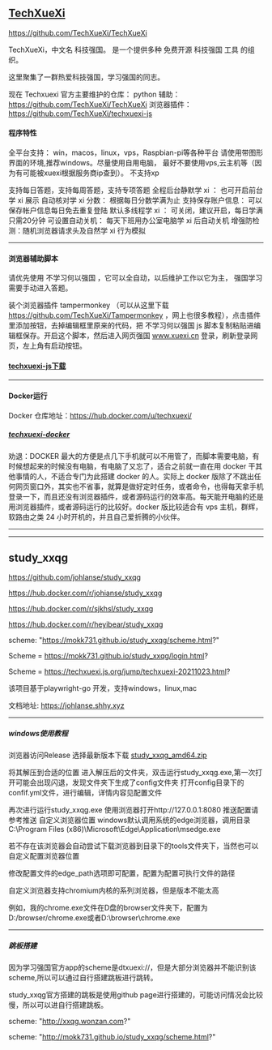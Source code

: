 ## [TechXueXi](https://github.com/TechXueXi/TechXueXi)

https://github.com/TechXueXi/TechXueXi

TechXueXi，中文名 科技强国。 是一个提供多种 免费开源 科技强国 工具 的组织。

这里聚集了一群热爱科技强国，学习强国的同志。

现在 Techxuexi 官方主要维护的仓库：
python 辅助： https://github.com/TechXueXi/TechXueXi
浏览器插件： https://github.com/TechXueXi/techxuexi-js


#### 程序特性

全平台支持： win，macos，linux，vps，Raspbian-pi等各种平台
请使用带图形界面的环境,推荐windows。尽量使用自用电脑，
最好不要使用vps,云主机等（因为有可能被xuexi根据服务商ip查到）。
不支持xp

支持每日答题，支持每周答题，支持专项答题
全程后台静默学 xi ： 也可开启前台学 xi 展示
自动核对学 xi 分数： 根据每日分数学满为止
支持保存账户信息： 可以保存帐户信息每日免去重复登陆
默认多线程学 xi ： 可关闭，建议开启，每日学满只需20分钟
可设置自动关机： 每天下班用办公室电脑学 xi 后自动关机
增强防检测：随机浏览器请求头及自然学 xi 行为模拟

------------------------------------------------------------------

#### 浏览器辅助脚本

请优先使用 不学习何以强国 ，它可以全自动，以后维护工作以它为主， 强国学习 需要手动进入答题。

装个浏览器插件 tampermonkey （可以从这里下载 https://github.com/TechXueXi/Tampermonkey ，网上也很多教程），点击插件里添加按钮，去掉编辑框里原来的代码，把 不学习何以强国 js 脚本复制粘贴进编辑框保存。开启这个脚本，然后进入网页强国 www.xuexi.cn 登录，刷新登录网页，左上角有启动按钮。


#### [techxuexi-js下载](https://github.com/TechXueXi/techxuexi-js/releases)
------------------------------------------------------------------

#### Docker运行

Docker 仓库地址：https://hub.docker.com/u/techxuexi/


##### [techxuexi-docker](https://mokk731.github.io/txt/techxuexi-docker.txt) 

劝退：DOCKER 最大的方便是点几下手机就可以不用管了，而脚本需要电脑，有时候想起来的时候没有电脑，有电脑了又忘了，适合之前就一直在用 docker 干其他事情的人，不适合专门为此搭建 docker 的人。实际上 docker 版除了不跳出任何网页窗口外，其实也不省事，就算是做好定时任务，或者命令，也得每天拿手机登录一下，而且还没有浏览器插件，或者源码运行的效率高。每天能开电脑的还是用浏览器插件，或者源码运行的比较好。docker 版比较适合有 vps 主机，群辉，软路由之类 24 小时开机的，并且自己爱折腾的小伙伴。





------------------------------------------------------------------------------------------------------------------------------------

------------------------------------------------------------------------------------------------------------------------------------




## study_xxqg

https://github.com/johlanse/study_xxqg




https://hub.docker.com/r/johianse/study_xxqg

https://hub.docker.com/r/sjkhsl/study_xxqg

https://hub.docker.com/r/heyibear/study_xxqg







scheme: "https://mokk731.github.io/study_xxqg/scheme.html?"


Scheme = https://mokk731.github.io/study_xxqg/login.html?

Scheme = https://techxuexi.js.org/jump/techxuexi-20211023.html?



该项目基于playwright-go 开发，支持windows，linux,mac

文档地址: https://johlanse.shhy.xyz


--------------------------------------------------------------

##### windows使用教程

浏览器访问Release
选择最新版本下载 [study_xxqg_amd64.zip](https://github.com/sjkhsl/study_xxqg/releases)

将其解压到合适的位置 
进入解压后的文件夹，双击运行study_xxqg.exe,第一次打开可能会出现闪退，发现文件夹下生成了config文件夹
打开config目录下的confif.yml文件，进行编辑，详情内容见配置文件

再次进行运行study_xxqg.exe
使用浏览器打开http://127.0.0.1:8080
推送配置请参考推送
自定义浏览器位置
windows默认调用系统的edge浏览器，调用目录C:\Program Files (x86)\Microsoft\Edge\Application\msedge.exe

若不存在该浏览器会自动尝试下载浏览器到目录下的tools文件夹下，当然也可以自定义配置浏览器位置

修改配置文件的edge_path选项即可配置，配置为配置可执行文件的路径

自定义浏览器支持chromium内核的系列浏览器，但是版本不能太高

例如，我的chrome.exe文件在D盘的browser文件夹下，配置为D:/browser/chrome.exe或者D:\\browser\\chrome.exe

--------------------------------------------------------------

##### 跳板搭建

因为学习强国官方app的scheme是dtxuexi://，但是大部分浏览器并不能识别该scheme,所以可以通过自行搭建跳板进行跳转。

study_xxqg官方搭建的跳板是使用github page进行搭建的，可能访问情况会比较慢，所以可以进自行搭建跳板。

scheme: "http://xxqg.wonzan.com?"

scheme: "http://mokk731.github.io/study_xxqg/scheme.html?"
